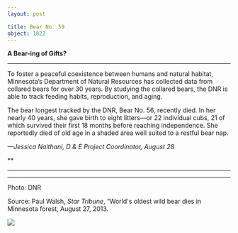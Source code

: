```yaml
---
layout: post

title: Bear No. 59
object: 1822
---
```

**A Bear-ing of Gifts?**

****

To foster a peaceful coexistence between humans and natural habitat, Minnesota’s Department of Natural Resources has collected data from collared bears for over 30 years. By studying the collared bears, the DNR is able to track feeding habits, reproduction, and aging.

The bear longest tracked by the DNR, Bear No. 56, recently died. In her nearly 40 years, she gave birth to eight litters—or 22 individual cubs, 21 of which survived their first 18 months before reaching independence. She reportedly died of old age in a shaded area well suited to a restful bear nap.

*—Jessica Naithani, D & E Project Coordinator, August 28*

**

****

****

Photo: DNR

Source: Paul Walsh, *Star Tribune*, “World's oldest wild bear dies in Minnesota forest, August 27, 2013. 



![]({{siteurl.base}}/images/13.08.28_Naithani_bearEDIT-1.jpg)
